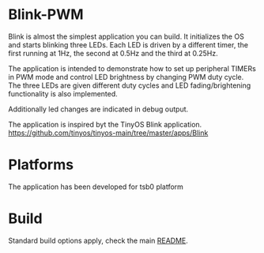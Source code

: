 # Blink-PWM

Blink is almost the simplest application you can build. It initializes the OS
and starts blinking three LEDs. Each LED is driven by a different timer, the
first running at 1Hz, the second at 0.5Hz and the third at 0.25Hz.

The application is intended to demonstrate how to set up peripheral TIMERs in
PWM mode and control LED brightness by changing PWM duty cycle. The three LEDs
are given different duty cycles and LED fading/brightening functionality is 
also implemented.

Additionally led changes are indicated in debug output.

The application is inspired byt the TinyOS Blink application.
https://github.com/tinyos/tinyos-main/tree/master/apps/Blink

# Platforms
The application has been developed for tsb0 platform

# Build
Standard build options apply, check the main [README](../../README.md).

